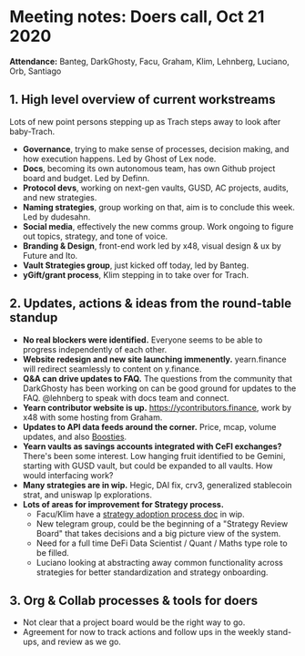 # Meeting notes: Doers call, Oct 21 2020

**Attendance:** Banteg, DarkGhosty, Facu, Graham, Klim, Lehnberg, Luciano, Orb, Santiago

## 1. High level overview of current workstreams

Lots of new point persons stepping up as Trach steps away to look after baby-Trach.

- **Governance**, trying to make sense of processes, decision making, and how execution happens. Led by Ghost of Lex node. 
- **Docs**, becoming its own autonomous team, has own Github project board and budget. Led by Definn.
- **Protocol devs**, working on next-gen vaults, GUSD, AC projects, audits, and new strategies.
- **Naming strategies**, group working on that, aim is to conclude this week. Led by dudesahn.
- **Social media**, effectively the new comms group. Work ongoing to figure out topics, strategy, and tone of voice.
- **Branding & Design**, front-end work led by x48, visual design & ux by Future and Ito.
- **Vault Strategies group**, just kicked off today, led by Banteg.
- **yGift/grant process**, Klim stepping in to take over for Trach. 

## 2. Updates, actions & ideas from the round-table standup

- **No real blockers were identified.** Everyone seems to be able to progress independently of each other.
- **Website redesign and new site launching immenently.** yearn.finance will redirect seamlessly to content on y.finance.
- **Q&A can drive updates to FAQ.** The questions from the community that DarkGhosty has been working on can be good ground for updates to the FAQ. @lehnberg to speak with docs team and connect.
- **Yearn contributor website is up.** https://ycontributors.finance, work by x48 with some hosting from Graham.
- **Updates to API data feeds around the corner.** Price, mcap, volume updates, and also [Boosties](https://api.yearn.tools/vaults/apy).
- **Yearn vaults as savings accounts integrated with CeFI exchanges?** There's been some interest. Low hanging fruit identified to be Gemini, starting with GUSD vault, but could be expanded to all vaults. How would interfacing work?
- **Many strategies are in wip.** Hegic, DAI fix, crv3, generalized stablecoin strat, and uniswap lp explorations.
- **Lots of areas for improvement for Strategy process.**
   - Facu/Klim have a [strategy adoption process doc](https://docs.google.com/document/d/1GjUTzD7SF_OyjXUnejtcTdQ8Keit0kObEWlUMlul2iI/edit) in wip.
   - New telegram group, could be the beginning of a "Strategy Review Board" that takes decisions and a big picture view of the system.
   - Need for a full time DeFi Data Scientist / Quant / Maths type role to be filled.
   - Luciano looking at abstracting away common functionality across strategies for better standardization and strategy onboarding.

## 3. Org & Collab processes & tools for doers

- Not clear that a project board would be the right way to go. 
- Agreement for now to track actions and follow ups in the weekly stand-ups, and review as we go. 